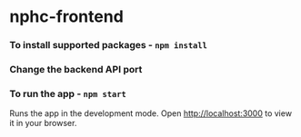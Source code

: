 # nphc-frontend

### To install supported packages - `npm install`

### Change the backend API port

### To run the app - `npm start`

Runs the app in the development mode.
Open [http://localhost:3000](http://localhost:3000) to view it in your browser.
